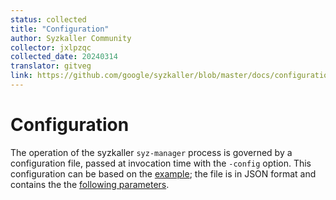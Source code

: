 ```yaml
---
status: collected
title: "Configuration"
author: Syzkaller Community
collector: jxlpzqc
collected_date: 20240314
translator: gitveg
link: https://github.com/google/syzkaller/blob/master/docs/configuration.md
---
```


# Configuration

The operation of the syzkaller `syz-manager` process is governed by a
configuration file, passed at invocation time with the `-config` option.
This configuration can be based on the [example](/pkg/mgrconfig/testdata/qemu.cfg);
the file is in JSON format and contains the the [following parameters](/pkg/mgrconfig/config.go).
